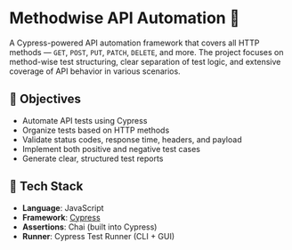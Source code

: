 # Methodwise API Automation 🚀

A Cypress-powered API automation framework that covers all HTTP methods — `GET`, `POST`, `PUT`, `PATCH`, `DELETE`, and more. The project focuses on method-wise test structuring, clear separation of test logic, and extensive coverage of API behavior in various scenarios.

## 📌 Objectives

- Automate API tests using Cypress
- Organize tests based on HTTP methods
- Validate status codes, response time, headers, and payload
- Implement both positive and negative test cases
- Generate clear, structured test reports

## 🧰 Tech Stack

- **Language**: JavaScript
- **Framework**: [Cypress](https://www.cypress.io/)
- **Assertions**: Chai (built into Cypress)
- **Runner**: Cypress Test Runner (CLI + GUI)

